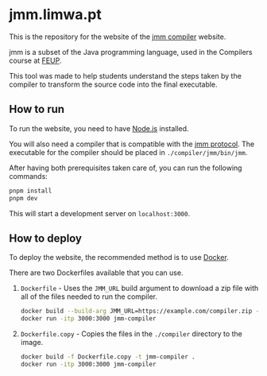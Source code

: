 # jmm.limwa.pt

This is the repository for the website of the [jmm compiler](https://jmm.limwa.pt) website.

jmm is a subset of the Java programming language, used in the Compilers course
at [FEUP](https://sigarra.up.pt/feup/pt/web_page.inicial).

This tool was made to help students understand the steps taken by the compiler to transform
the source code into the final executable.

## How to run

To run the website, you need to have [Node.js](https://nodejs.org/en/) installed.

You will also need a compiler that is compatible with the [jmm protocol](./PROTOCOL.md).
The executable for the compiler should be placed in `./compiler/jmm/bin/jmm`.

After having both prerequisites taken care of, you can run the following commands:

```bash
pnpm install
pnpm dev
```

This will start a development server on `localhost:3000`.

## How to deploy

To deploy the website, the recommended method is to use [Docker](https://www.docker.com/).

There are two Dockerfiles available that you can use.

1. `Dockerfile` - Uses the `JMM_URL` build argument to download a zip file with all of the files needed to run the compiler.

    ```bash
    docker build --build-arg JMM_URL=https://example.com/compiler.zip -t jmm-compiler .
    docker run -itp 3000:3000 jmm-compiler
    ```

2. `Dockerfile.copy` - Copies the files in the `./compiler` directory to the image.

    ```bash
    docker build -f Dockerfile.copy -t jmm-compiler .
    docker run -itp 3000:3000 jmm-compiler
    ```
